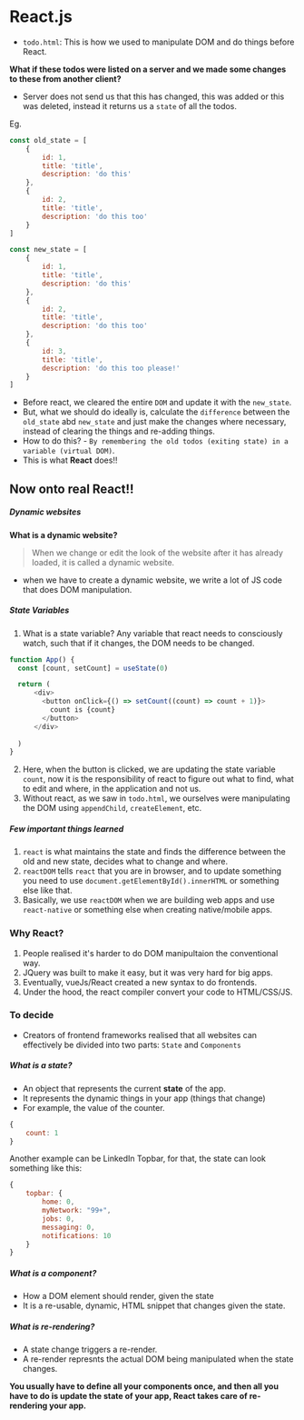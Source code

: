 # React.js

- `todo.html`: This is how we used to manipulate DOM and do things before React.


**What if these todos were listed on a server and we made some changes to these from another client?**
- Server does not send us that this has changed, this was added or this was deleted, instead it returns us a `state` of all the todos.

Eg.

```javascript
const old_state = [
    {
        id: 1,
        title: 'title',
        description: 'do this'
    }, 
    {
        id: 2,
        title: 'title',
        description: 'do this too'
    }
]

const new_state = [
    {
        id: 1,
        title: 'title',
        description: 'do this'
    }, 
    {
        id: 2,
        title: 'title',
        description: 'do this too'
    },
    {
        id: 3,
        title: 'title',
        description: 'do this too please!'
    }
]
```

- Before react, we cleared the entire `DOM` and update it with the `new_state`.
- But, what we should do ideally is, calculate the `difference` between the `old_state` abd `new_state` and just make the changes where necessary, instead of clearing the things and re-adding things.
- How to do this? - `By remembering the old todos (exiting state) in a variable (virtual DOM)`. 
- This is what **React** does!!


## Now onto real React!!

##### Dynamic websites

**What is a dynamic website?**

> When we change or edit the look of the website after it has already loaded, it is called a dynamic website.


- when we have to create a dynamic website, we write a lot of JS code that does DOM manipulation.

##### State Variables
1. What is a state variable? Any variable that react needs to consciously watch, such that if it changes, the DOM needs to be changed.

```javascript
function App() {
  const [count, setCount] = useState(0)

  return (
      <div>
        <button onClick={() => setCount((count) => count + 1)}>
          count is {count}
        </button>
      </div>
      
  )
}
```

2. Here, when the button is clicked, we are updating the state variable `count`, now it is the responsibility of react to figure out what to find, what to edit and where, in the application and not us.
3. Without react, as we saw in `todo.html`, we ourselves were manipulating the DOM using `appendChild`, `createElement`, etc.


##### Few important things learned
1. `react` is what maintains the state and finds the difference between the old and new state, decides what to change and where.
2. `reactDOM` tells `react` that you are in browser, and to update something you need to use `document.getElementById().innerHTML` or something else like that.
3. Basically, we use `reactDOM` when we are building web apps and use `react-native` or something else when creating native/mobile apps.


### Why React?
1. People realised it's harder to do DOM manipultaion the conventional way.
2. JQuery was built to make it easy, but it was very hard for big apps.
3. Eventually, vueJs/React created a new syntax to do frontends.
4. Under the hood, the react compiler convert your code to HTML/CSS/JS.


### To decide

- Creators of frontend frameworks realised that all websites can effectively be divided into two parts: `State` and `Components`

##### What is a state?
- An object that represents the current **state** of the app.
- It represents the dynamic things in your app (things that change)
- For example, the value of the counter.
```javascript
{
    count: 1
}
```

Another example can be LinkedIn Topbar, for that, the state can look something like this:

```javascript
{
    topbar: {
        home: 0,
        myNetwork: "99+",
        jobs: 0,
        messaging: 0,
        notifications: 10
    }
}
```

##### What is a component?
-  How a DOM element should render, given the state
-  It is a re-usable, dynamic, HTML snippet that changes given the state.


##### What is re-rendering?
- A state change triggers a re-render.
- A re-render represnts the actual DOM being manipulated when the state changes.


**You usually have to define all your components once, and then all you have to do is update the state of your app, React takes care of re-rendering your app.**